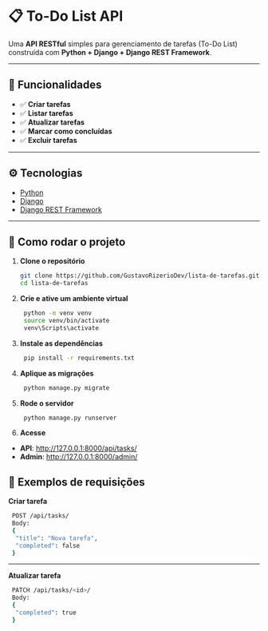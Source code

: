 # 📋 To-Do List API

Uma **API RESTful** simples para gerenciamento de tarefas (To-Do List) construída com **Python + Django + Django REST Framework**.

---

## 🚀 **Funcionalidades**

- ✅ **Criar tarefas**
- ✅ **Listar tarefas**
- ✅ **Atualizar tarefas**
- ✅ **Marcar como concluídas**
- ✅ **Excluir tarefas**

---

## ⚙️ **Tecnologias**

- [Python](https://www.python.org/)
- [Django](https://www.djangoproject.com/)
- [Django REST Framework](https://www.django-rest-framework.org/)

---

## 📂 **Como rodar o projeto**

1. **Clone o repositório**
   ```bash
   git clone https://github.com/GustavoRizerioDev/lista-de-tarefas.git
   cd lista-de-tarefas
   ```

2. **Crie e ative um ambiente virtual**
   ```bash
    python -m venv venv
    source venv/bin/activate  
    venv\Scripts\activate    
   ```

3. **Instale as dependências**
   ```bash
    pip install -r requirements.txt   
   ```

4. **Aplique as migrações**
   ```bash
    python manage.py migrate   
   ```

5. **Rode o servidor**
   ```bash
    python manage.py runserver 
   ```

6. **Acesse**
- **API**: http://127.0.0.1:8000/api/tasks/
- **Admin**: http://127.0.0.1:8000/admin/



## 🔑 **Exemplos de requisições**

**Criar tarefa**
   ```bash
    POST /api/tasks/
    Body: 
    {
     "title": "Nova tarefa",
     "completed": false
    }
   ```
---
**Atualizar tarefa**
   ```bash
    PATCH /api/tasks/<id>/
    Body: 
    {
     "completed": true
    }
   ```